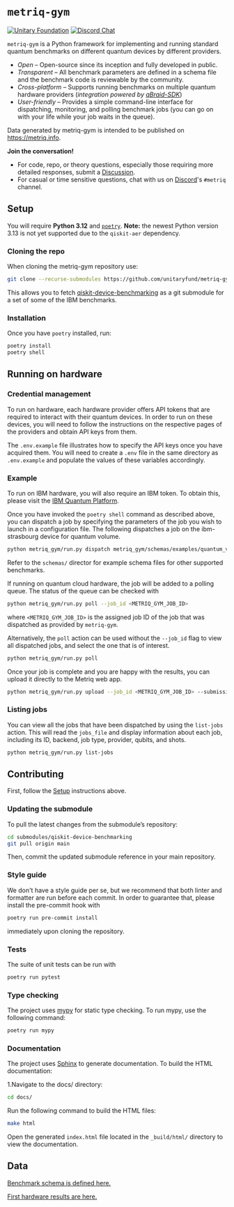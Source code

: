 # `metriq-gym`

[![Unitary Foundation](https://img.shields.io/badge/Supported%20By-Unitary%20Foundation-FFFF00.svg)](https://unitary.foundation)
[![Discord Chat](https://img.shields.io/badge/dynamic/json?color=blue&label=Discord&query=approximate_presence_count&suffix=%20online.&url=https%3A%2F%2Fdiscord.com%2Fapi%2Finvites%2FJqVGmpkP96%3Fwith_counts%3Dtrue)](http://discord.unitary.foundation)


`metriq-gym` is a Python framework for implementing and running standard quantum benchmarks on different quantum devices by different providers.

- _Open_ – Open-source since its inception and fully developed in public.
- _Transparent_ – All benchmark parameters are defined in a schema file and the benchmark code is reviewable by the community.
- _Cross-platform_ – Supports running benchmarks on multiple quantum hardware providers (_integration powered by [qBraid-SDK](https://github.com/qBraid/qBraid)_)
- _User-friendly_ – Provides a simple command-line interface for dispatching, monitoring, and polling benchmark jobs (you can go on with your life while your job waits in the queue).

Data generated by metriq-gym is intended to be published on https://metriq.info.

**Join the conversation!** 
- For code, repo, or theory questions, especially those requiring more detailed responses, submit a [Discussion](https://github.com/unitaryfund/metriq-gym/discussions).
- For casual or time sensitive questions, chat with us on [Discord](http://discord.unitary.foundation)'s `#metriq` channel.


## Setup

You will require **Python 3.12** and [`poetry`](https://python-poetry.org/). **Note:** the
newest Python version 3.13 is not yet supported due to the `qiskit-aer` dependency.

### Cloning the repo
When cloning the metriq-gym repository use:

```sh
git clone --recurse-submodules https://github.com/unitaryfund/metriq-gym.git
```

This allows you to fetch [qiskit-device-benchmarking](https://github.com/qiskit-community/qiskit-device-benchmarking) as a git submodule
for a set of some of the IBM benchmarks.

### Installation
Once you have `poetry` installed, run:

```sh
poetry install
poetry shell
```

## Running on hardware

### Credential management

To run on hardware, each hardware provider offers API tokens that are required to interact with their quantum devices.
In order to run on these devices, you will need to follow the instructions on the respective pages of the providers and
obtain API keys from them.

The `.env.example` file illustrates how to specify the API keys once you have acquired them. You will need to create a
`.env` file in the same directory as `.env.example` and populate the values of these variables accordingly.

### Example

To run on IBM hardware, you will also require an IBM token. To obtain this, please
visit the [IBM Quantum Platform](https://quantum.ibm.com/).

Once you have invoked the `poetry shell` command as described above, you can dispatch a job by specifying the parameters of the job you wish to launch in a configuration file. The following dispatches a job on the ibm-strasbourg device for quantum volume.

```sh
python metriq_gym/run.py dispatch metriq_gym/schemas/examples/quantum_volume.example.json --provider ibm --device ibm_strasbourg 
```

Refer to the `schemas/` director for example schema files for other supported benchmarks.


If running on quantum cloud hardware, the job will be added to a polling queue. The status of the queue can be checked with

```sh
python metriq_gym/run.py poll --job_id <METRIQ_GYM_JOB_ID>
```

where `<METRIQ_GYM_JOB_ID>` is the assigned job ID of the job that was dispatched as provided by `metriq-gym`. 

Alternatively, the `poll` action can be used without the `--job_id` flag to view all dispatched jobs, 
and select the one that is of interest.

```sh
python metriq_gym/run.py poll
```

Once your job is complete and you are happy with the results, you can upload it directly to the Metriq web app.

```sh
python metriq_gym/run.py upload --job_id <METRIQ_GYM_JOB_ID> --submission_id <METRIQ_APP_SUBMISSION_ID>
```

### Listing jobs

You can view all the jobs that have been dispatched by using the `list-jobs` action. This will read the `jobs_file`
and display information about each job, including its ID, backend, job type, provider, qubits, and shots.

```sh
python metriq_gym/run.py list-jobs
```

## Contributing

First, follow the [Setup](#setup) instructions above.

### Updating the submodule
To pull the latest changes from the submodule’s repository:

```sh
cd submodules/qiskit-device-benchmarking
git pull origin main
```

Then, commit the updated submodule reference in your main repository.

### Style guide
We don't have a style guide per se, but we recommend that both linter and formatter 
are run before each commit. In order to guarantee that, please install the pre-commit hook with

```sh
poetry run pre-commit install
```
immediately upon cloning the repository.

### Tests
The suite of unit tests can be run with
```sh
poetry run pytest
```

### Type checking
The project uses [mypy](https://mypy.readthedocs.io/en/stable/) for static type checking. To run mypy, use the following command:
```sh
poetry run mypy
```

### Documentation
The project uses [Sphinx](https://www.sphinx-doc.org/en/master/) to generate documentation. To build the HTML
documentation:

1.Navigate to the docs/ directory:
```sh
cd docs/
```

Run the following command to build the HTML files:
```sh
make html
```

Open the generated `index.html` file located in the `_build/html/` directory to view the documentation.

## Data

[Benchmark schema is defined here.](https://github.com/unitaryfund/metriq-gym/wiki/Quantum-Volume-definition)

[First hardware results are here.](https://github.com/unitaryfund/metriq-gym/wiki/First-Hardware-Data)

